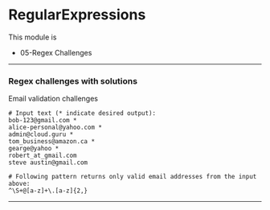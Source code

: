 # RegularExpressions

This module is
*  05-Regex Challenges

---

###  Regex challenges with solutions

Email validation challenges

```console
# Input text (* indicate desired output):
bob-123@gmail.com *
alice-personal@yahoo.com *
admin@cloud.guru *
tom_business@amazon.ca *
gearge@yahoo *
robert_at_gmail.com
steve austin@gmail.com

# Following pattern returns only valid email addresses from the input above:
^\S+@[a-z]+\.[a-z]{2,}
```

---